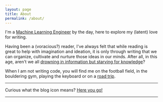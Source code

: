 ```yaml
---
layout: page
title: About
permalink: /about/
---
```

<!-- <style>
  .center-image {
    display: block;
    /* margin: 0 auto; Centers the image */
    height: 200px; /* Height in pixels */
    width: 200px; /* Width in pixels */
  }
</style>
<img src="/assets/images/golden_gate_face_crop.png" alt="" class="center-image"> -->
I'm a <a href="https://pkmandke.github.io/" target="_blank">Machine Learning Engineer</a> by the day, here to explore my (latent) love for writing.

Having been a (voracious?) reader, I've always felt that while reading is great to help with imagination and ideation, it is only through writing that we can organize, cultivate and nurture those ideas in our minds.
After all, in this age, aren't we all <a href="https://www.brainyquote.com/quotes/e_o_wilson_176377" target="_blank">drowning in information but starving for knowledge</a>?

When I am not writing code, you will find me on the football field, in the bouldering gym, playing the keyboard or on a <a href="https://pkmandke.github.io/misc/travel/us/" target="_blank">road trip</a>.

---

Curious what the blog icon means? <a href="https://en.wikipedia.org/wiki/Heptapod_languages" target="_blank">Here you go!</a>

---
